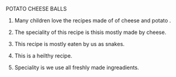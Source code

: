  POTATO CHEESE BALLS

 1. Many children love the recipes made of of cheese and potato .

 2. The speciality of this recipe is thisis mostly made by cheese.

 3. This recipe is mostly eaten by us as snakes.

 4. This is a heilthy recipe.

 5.  Speciality is we use all freshly made ingreadients.

